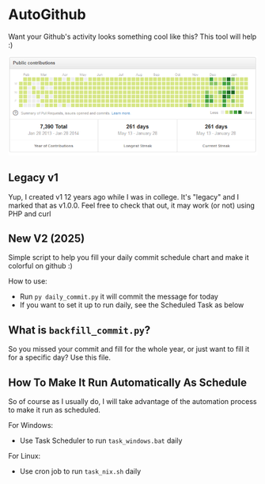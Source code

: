 AutoGithub
==========

Want your Github's activity looks something cool like this? This tool will help :)

![Image](demo.png?raw=true)

Legacy v1
---------------
Yup, I created v1 12 years ago while I was in college. It's "legacy" and I marked that as v1.0.0. Feel free to check that out, it may work (or not) using PHP and curl


New V2 (2025)
---------------
Simple script to help you fill your daily commit schedule chart and make it colorful on github :)

How to use:
- Run `py daily_commit.py` it will commit the message for today
- If you want to set it up to run daily, see the Scheduled Task as below

What is `backfill_commit.py`?
---------------
So you missed your commit and fill for the whole year, or just want to fill it for a specific day? Use this file.


How To Make It Run Automatically As Schedule
----------------
So of course as I usually do, I will take advantage of the automation process to make it run as scheduled.

For Windows:
- Use Task Scheduler to run `task_windows.bat` daily

For Linux:
- Use cron job to run `task_nix.sh` daily